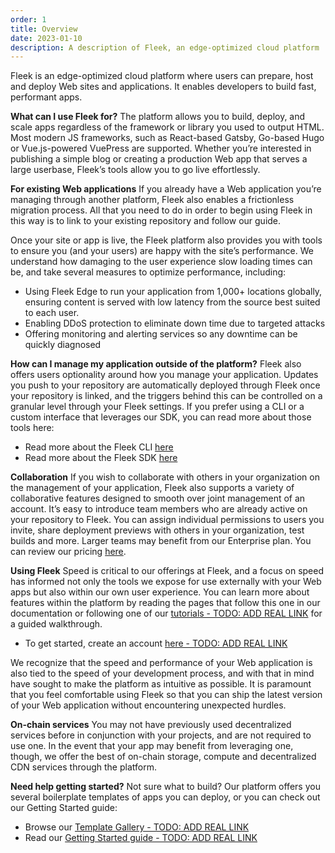 ```yaml
---
order: 1
title: Overview
date: 2023-01-10
description: A description of Fleek, an edge-optimized cloud platform
---
```


Fleek is an edge-optimized cloud platform where users can prepare, host and deploy Web sites and applications. It enables developers to build fast, performant apps.

**What can I use Fleek for?**
The platform allows you to build, deploy, and scale apps regardless of the framework or library you used to output HTML. Most modern JS frameworks, such as React-based Gatsby, Go-based Hugo or Vue.js-powered VuePress are supported. Whether you’re interested in publishing a simple blog or creating a production Web app that serves a large userbase, Fleek’s tools allow you to go live effortlessly.

**For existing Web applications**
If you already have a Web application you’re managing through another platform, Fleek also enables a frictionless migration process. All that you need to do in order to begin using Fleek in this way is to link to your existing repository and follow our guide.

Once your site or app is live, the Fleek platform also provides you with tools to ensure you (and your users) are happy with the site’s performance. We understand how damaging to the user experience slow loading times can be, and take several measures to optimize performance, including:

- Using Fleek Edge to run your application from 1,000+ locations globally, ensuring content is served with low latency from the source best suited to each user.
- Enabling DDoS protection to eliminate down time due to targeted attacks
- Offering monitoring and alerting services so any downtime can be quickly diagnosed

**How can I manage my application outside of the platform?**
Fleek also offers users optionality around how you manage your application. Updates you push to your repository are automatically deployed through Fleek once your repository is linked, and the triggers behind this can be controlled on a granular level through your Fleek settings. If you prefer using a CLI or a custom interface that leverages our SDK, you can read more about those tools here:

- Read more about the Fleek CLI [here](/docs/cli/)
- Read more about the Fleek SDK [here](/docs/sdk)

**Collaboration**
If you wish to collaborate with others in your organization on the management of your application, Fleek also supports a variety of collaborative features designed to smooth over joint management of an account. It’s easy to introduce team members who are already active on your repository to Fleek. You can assign individual permissions to users you invite, share deployment previews with others in your organization, test builds and more. Larger teams may benefit from our Enterprise plan. You can review our pricing [here](/pricing).

**Using Fleek**
Speed is critical to our offerings at Fleek, and a focus on speed has informed not only the tools we expose for use externally with your Web apps but also within our own user experience. You can learn more about features within the platform by reading the pages that follow this one in our documentation or following one of our [tutorials - TODO: ADD REAL LINK](/guides) for a guided walkthrough.

- To get started, create an account [here - TODO: ADD REAL LINK](https://fleek.xyz/signup)

We recognize that the speed and performance of your Web application is also tied to the speed of your development process, and with that in mind have sought to make the platform as intuitive as possible. It is paramount that you feel comfortable using Fleek so that you can ship the latest version of your Web application without encountering unexpected hurdles.

**On-chain services**
You may not have previously used decentralized services before in conjunction with your projects, and are not required to use one. In the event that your app may benefit from leveraging one, though, we offer the best of on-chain storage, compute and decentralized CDN services through the platform.

**Need help getting started?**
Not sure what to build? Our platform offers you several boilerplate templates of apps you can deploy, or you can check out our Getting Started guide:

- Browse our [Template Gallery - TODO: ADD REAL LINK](https://fleek.xyz/templates)
- Read our [Getting Started guide - TODO: ADD REAL LINK](https://fleek.xyz/docs/gettingstarted)
